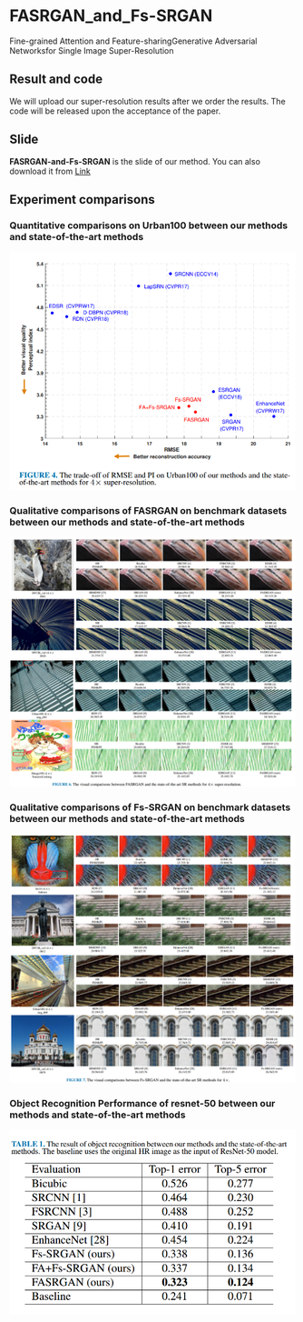 # FASRGAN_and_Fs-SRGAN
Fine-grained Attention and Feature-sharingGenerative Adversarial Networksfor Single Image Super-Resolution

## Result and code
We will upload our super-resolution results after we order the results.
The code will be released upon the acceptance of the paper.

## Slide 
**FASRGAN-and-Fs-SRGAN** is the slide of our method. You can also download it from [Link](https://github.com/Rainyfish/FASRGAN-and-Fs-SRGAN/blob/master/FASRGAN-and-Fs-SRGAN.pptx)

## Experiment comparisons
### Quantitative comparisons on Urban100 between our methods and state-of-the-art methods

![Q_1](https://github.com/Rainyfish/FASRGAN-and-Fs-SRGAN/blob/master/Figure/PI_RMSE.png)

###  Qualitative comparisons of FASRGAN on benchmark datasets between our methods and state-of-the-art methods

![Q_1](https://github.com/Rainyfish/FASRGAN-and-Fs-SRGAN/blob/master/Figure/FASRGAN-comparison-1.png)
![Q_2](https://github.com/Rainyfish/FASRGAN-and-Fs-SRGAN/blob/master/Figure/FASRGAN-comparison-2.png)

### Qualitative comparisons of Fs-SRGAN on benchmark datasets between our methods and state-of-the-art methods

![Q_1](https://github.com/Rainyfish/FASRGAN-and-Fs-SRGAN/blob/master/Figure/FsSRGAN-comparison-1.png)
![Q_1](https://github.com/Rainyfish/FASRGAN-and-Fs-SRGAN/blob/master/Figure/FsSRGAN-comparison-2.png)

### Object Recognition Performance of resnet-50 between our methods and state-of-the-art methods

![Q_1](https://github.com/Rainyfish/FASRGAN-and-Fs-SRGAN/blob/master/Figure/resnet-50.png)




